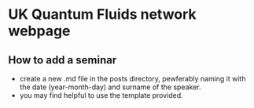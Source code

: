 # UK Quantum Fluids network webpage

## How to add a seminar
- create a new .md file in the posts directory, pewferably naming it with the date (year-month-day) and surname of the speaker.
- you may find helpful to use the template provided. 


